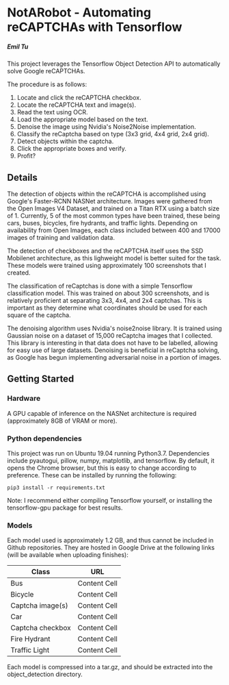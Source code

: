 # NotARobot - Automating reCAPTCHAs with Tensorflow
##### Emil Tu

This project leverages the Tensorflow Object Detection API to automatically solve Google reCAPTCHAs.

The procedure is as follows:

1. Locate and click the reCAPTCHA checkbox.
2. Locate the reCAPTCHA text and image(s).
3. Read the text using OCR.
4. Load the appropriate model based on the text.
5. Denoise the image using Nvidia's Noise2Noise implementation.
6. Classify the reCaptcha based on type (3x3 grid, 4x4 grid, 2x4 grid).
7. Detect objects within the captcha.
8. Click the appropriate boxes and verify.
9. Profit?

## Details

The detection of objects within the reCAPTCHA is accomplished using Google's Faster-RCNN NASNet architecture. Images were gathered from the Open Images V4 Dataset, and trained on a Titan RTX using a batch size of 1. Currently, 5 of the most common types have been trained, these being cars, buses, bicycles, fire hydrants, and traffic lights. Depending on availability from Open Images, each class included between 400 and 17000 images of training and validation data.

The detection of checkboxes and the reCAPTCHA itself uses the SSD Mobilenet architecture, as this lighweight model is better suited for the task. These models were trained using approximately 100 screenshots that I created.

The classification of reCaptchas is done with a simple Tensorflow classification model. This was trained on about 300 screenshots, and is relatively proficient at separating 3x3, 4x4, and 2x4 captchas. This is important as they determine what coordinates should be used for each square of the captcha.

The denoising algorithm uses Nvidia's noise2noise library. It is trained using Gaussian noise on a dataset of 15,000 reCaptcha images that I collected. This library is interesting in that data does not have to be labelled, allowing for easy use of large datasets. Denoising is beneficial in reCaptcha solving, as Google has begun implementing adversarial noise in a portion of images.



## Getting Started

### Hardware

A GPU capable of inference on the NASNet architecture is required (approximately 8GB of VRAM or more).

### Python dependencies

This project was run on Ubuntu 19.04 running Python3.7. Dependencies include pyautogui, pillow, numpy, matplotlib, and tensorflow. By default, it opens the Chrome browser, but this is easy to change according to preference.
These can be installed by running the following:

```
pip3 install -r requirements.txt
```
Note: I recommend either compiling Tensorflow yourself, or installing the tensorflow-gpu package for best results.

### Models

Each model used is approximately 1.2 GB, and thus cannot be included in Github repositories.
They are hosted in Google Drive at the following links (will be available when uploading finishes):

| Class  | URL |
| ------------- | ------------- |
| Bus  | Content Cell  |
| Bicycle | Content Cell  |
| Captcha image(s) | Content Cell|
| Car | Content Cell|
| Captcha checkbox | Content Cell|
| Fire Hydrant | Content Cell|
| Traffic Light | Content Cell|

Each model is compressed into a tar.gz, and should be extracted into the object_detection directory.
